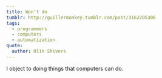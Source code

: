 ```yaml
---
title: Won’t do
tumblr: http://guillermonkey.tumblr.com/post/3162205306
tags:
  - programmers
  - computers
  - automatization
quote:
  author: Olin Shivers
---
```


I object to doing things that computers can do.

